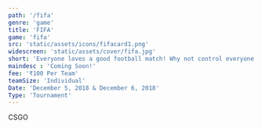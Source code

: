 ```yaml
---
path: '/fifa'
genre: 'game'
title: 'FIFA'
game: 'fifa'
src: 'static/assets/icons/fifacard1.png'
widescreen: 'static/assets/cover/fifa.jpg'
short: 'Everyone loves a good football match! Why not control everyone in it and play it your way?! Consoles are always exciting! We have the perfect opportunity for you to get your game face on and play away to victory! Play FIFA on the ever-exciting PS4 and challenge your opponents to win the tournament.'
maindesc : 'Coming Soon!'
fee: '₹100 Per Team'
teamSize: 'Individual'
Date: 'December 5, 2018 & December 6, 2018' 
Type: 'Tournament'
---
```


CSGO